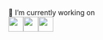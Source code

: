 <html>
<head>
   <link rel="stylesheet" href="https://cdnjs.cloudflare.com/ajax/libs/font-awesome/4.7.0/css/font-awesome.min.css">
</head>
   <style>
      img 
      {
         width:30px;
         height:30px;
      }
   
   </style>
<body>
🔭 I’m currently working on <br>
<div class="my-workings" style="display:flex;">
    <a href="https://html.com/" target="_blank"><img src="https://img.icons8.com/color/48/000000/html-5--v1.png"/></a>
   <a href="https://www.w3.org/Style/CSS/Overview.en.html" target="_blank"><img src="https://img.icons8.com/color/48/000000/css3.png"/></a>
   <a href="https://www.javascript.com/"><img src="https://img.icons8.com/dusk/48/000000/javascript-logo.png"/></a>
</div>
</body>
</html>

